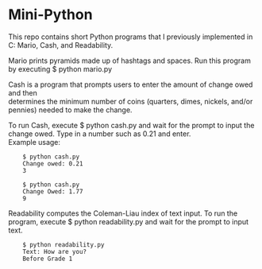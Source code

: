 # Mini-Python


This repo contains short Python programs that I previously implemented in C: Mario, Cash, and Readability.

Mario prints pyramids made up of hashtags and spaces. Run this program by executing $ python mario.py <br/> 

Cash is a program that prompts users to enter the amount of change owed and then <br/>
determines the minimum number of coins (quarters, dimes, nickels, and/or pennies) needed to make the change.<br/>

To run Cash, execute $ python cash.py and wait for the prompt to input the change owed. Type in a number such as 0.21 and enter. <br/>
    Example usage:<br/>
    
        $ python cash.py
        Change owed: 0.21
        3

        $ python cash.py
        Change Owed: 1.77
        9

Readability computes the Coleman-Liau index of text input. To run the program, execute $ python readability.py and wait for the prompt to input text.

        $ python readability.py
        Text: How are you?
        Before Grade 1
